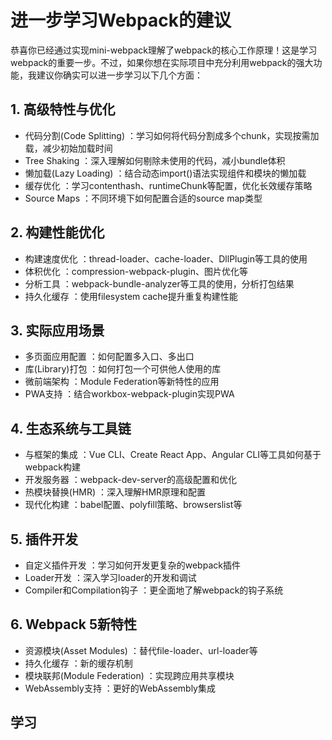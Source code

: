 # 进一步学习Webpack的建议

恭喜你已经通过实现mini-webpack理解了webpack的核心工作原理！这是学习webpack的重要一步。不过，如果你想在实际项目中充分利用webpack的强大功能，我建议你确实可以进一步学习以下几个方面：

## 1. 高级特性与优化

- 代码分割(Code Splitting) ：学习如何将代码分割成多个chunk，实现按需加载，减少初始加载时间
- Tree Shaking ：深入理解如何剔除未使用的代码，减小bundle体积
- 懒加载(Lazy Loading) ：结合动态import()语法实现组件和模块的懒加载
- 缓存优化 ：学习contenthash、runtimeChunk等配置，优化长效缓存策略
- Source Maps ：不同环境下如何配置合适的source map类型

## 2. 构建性能优化

- 构建速度优化 ：thread-loader、cache-loader、DllPlugin等工具的使用
- 体积优化 ：compression-webpack-plugin、图片优化等
- 分析工具 ：webpack-bundle-analyzer等工具的使用，分析打包结果
- 持久化缓存 ：使用filesystem cache提升重复构建性能

## 3. 实际应用场景

- 多页面应用配置 ：如何配置多入口、多出口
- 库(Library)打包 ：如何打包一个可供他人使用的库
- 微前端架构 ：Module Federation等新特性的应用
- PWA支持 ：结合workbox-webpack-plugin实现PWA

## 4. 生态系统与工具链

- 与框架的集成 ：Vue CLI、Create React App、Angular CLI等工具如何基于webpack构建
- 开发服务器 ：webpack-dev-server的高级配置和优化
- 热模块替换(HMR) ：深入理解HMR原理和配置
- 现代化构建 ：babel配置、polyfill策略、browserslist等

## 5. 插件开发

- 自定义插件开发 ：学习如何开发更复杂的webpack插件
- Loader开发 ：深入学习loader的开发和调试
- Compiler和Compilation钩子 ：更全面地了解webpack的钩子系统

## 6. Webpack 5新特性

- 资源模块(Asset Modules) ：替代file-loader、url-loader等
- 持久化缓存 ：新的缓存机制
- 模块联邦(Module Federation) ：实现跨应用共享模块
- WebAssembly支持 ：更好的WebAssembly集成

## 学习
